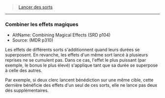 ﻿> [Lancer des sorts](hd_spellcasting.md)

---

### Combiner les effets magiques

- AltName: Combining Magical Effects (SRD p104)
- Source: (MDR p310)

Les effets de différents sorts s'additionnent quand leurs durées se superposent. En revanche, les effets d'un même sort lancé à plusieurs reprises ne se cumulent pas. Dans ce cas, l'effet le plus puissant (par exemple, le bonus le plus élevé) s'applique tant que sa durée se superpose à celle des autres.

Par exemple, si deux clerc lancent bénédiction sur une même cible, cette dernière bénéficie des effets d'un seul de ces sorts, elle ne lance pas deux dés supplémentaires.

